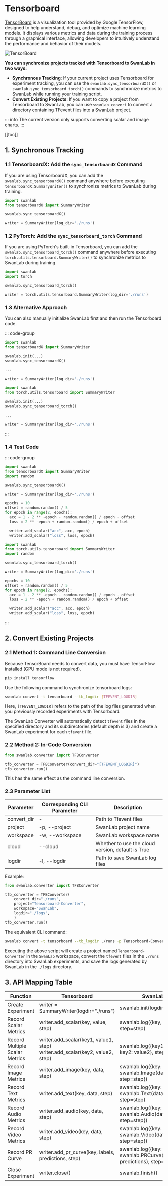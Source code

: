 # Tensorboard

[TensorBoard](https://github.com/tensorflow/tensorboard) is a visualization tool provided by Google TensorFlow, designed to help understand, debug, and optimize machine learning models. It displays various metrics and data during the training process through a graphical interface, allowing developers to intuitively understand the performance and behavior of their models.

![TensorBoard](/assets/ig-tensorboard.png)

**You can synchronize projects tracked with Tensorboard to SwanLab in two ways:**

- **Synchronous Tracking**: If your current project uses Tensorboard for experiment tracking, you can use the `swanlab.sync_tensorboardX()` or `swanlab.sync_tensorboard_torch()` commands to synchronize metrics to SwanLab while running your training script.
- **Convert Existing Projects**: If you want to copy a project from Tensorboard to SwanLab, you can use `swanlab convert` to convert a directory containing TFevent files into a SwanLab project.

::: info
The current version only supports converting scalar and image charts.
:::

[[toc]]

## 1. Synchronous Tracking

### 1.1 TensorboardX: Add the `sync_tensorboardX` Command

If you are using TensorboardX, you can add the `swanlab.sync_tensorboardX()` command anywhere before executing `tensorboardX.SummaryWriter()` to synchronize metrics to SwanLab during training.

```python
import swanlab
from tensorboardX import SummaryWriter

swanlab.sync_tensorboardX()

writer = SummaryWriter(log_dir='./runs')
```

### 1.2 PyTorch: Add the `sync_tensorboard_torch` Command

If you are using PyTorch's built-in Tensorboard, you can add the `swanlab.sync_tensorboard_torch()` command anywhere before executing `torch.utils.tensorboard.SummaryWriter()` to synchronize metrics to SwanLab during training.

```python
import swanlab
import torch

swanlab.sync_tensorboard_torch()

writer = torch.utils.tensorboard.SummaryWriter(log_dir='./runs')
```

### 1.3 Alternative Approach

You can also manually initialize SwanLab first and then run the Tensorboard code.

::: code-group

```python [TensorboardX]
import swanlab
from tensorboardX import SummaryWriter

swanlab.init(...)
swanlab.sync_tensorboardX()

...

writer = SummaryWriter(log_dir='./runs')
```

```python [PyTorch]
import swanlab
from torch.utils.tensorboard import SummaryWriter

swanlab.init(...)
swanlab.sync_tensorboard_torch()

...

writer = SummaryWriter(log_dir='./runs')
```
:::

### 1.4 Test Code

::: code-group

```python [TensorboardX]
import swanlab
from tensorboardX import SummaryWriter
import random

swanlab.sync_tensorboardX()

writer = SummaryWriter(log_dir='./runs')

epochs = 10
offset = random.random() / 5
for epoch in range(2, epochs):
  acc = 1 - 2 ** -epoch - random.random() / epoch - offset
  loss = 2 ** -epoch + random.random() / epoch + offset

  writer.add_scalar("acc", acc, epoch)
  writer.add_scalar("loss", loss, epoch)
```

```python [PyTorch]
import swanlab
from torch.utils.tensorboard import SummaryWriter
import random

swanlab.sync_tensorboard_torch()

writer = SummaryWriter(log_dir='./runs')

epochs = 10
offset = random.random() / 5
for epoch in range(2, epochs):
  acc = 1 - 2 ** -epoch - random.random() / epoch - offset
  loss = 2 ** -epoch + random.random() / epoch + offset

  writer.add_scalar("acc", acc, epoch)
  writer.add_scalar("loss", loss, epoch)
```

:::

## 2. Convert Existing Projects

### 2.1 Method 1: Command Line Conversion

Because TensorBoard needs to convert data, you must have TensorFlow installed (GPU mode is not required).

```bash
pip install tensorflow
```

Use the following command to synchronize tensorboard logs:

```bash
swanlab convert -t tensorboard --tb_logdir [TFEVENT_LOGDIR]
```

Here, `[TFEVENT_LOGDIR]` refers to the path of the log files generated when you previously recorded experiments with Tensorboard.

The SwanLab Converter will automatically detect `tfevent` files in the specified directory and its subdirectories (default depth is 3) and create a SwanLab experiment for each `tfevent` file.

### 2.2 Method 2: In-Code Conversion

```python
from swanlab.converter import TFBConverter

tfb_converter = TFBConverter(convert_dir="[TFEVENT_LOGDIR]")
tfb_converter.run()
```

This has the same effect as the command line conversion.

### 2.3 Parameter List

| Parameter | Corresponding CLI Parameter | Description | 
| ---- | ---------- | --------------------- | 
| convert_dir    | -      | Path to Tfevent files       | 
| project    | -p, --project      | SwanLab project name       |
| workspace  | -w, --workspace      | SwanLab workspace name |
| cloud    | --cloud      | Whether to use the cloud version, default is True       | 
| logdir    | -l, --logdir      | Path to save SwanLab log files       | 

Example:

```python
from swanlab.converter import TFBConverter

tfb_converter = TFBConverter(
    convert_dir="./runs",
    project="Tensorboard-Converter",
    workspace="SwanLab",
    logdir="./logs",
    )
tfb_converter.run()
```

The equivalent CLI command:
```bash
swanlab convert -t tensorboard --tb_logdir ./runs -p Tensorboard-Converter -w SwanLab -l ./logs
```

Executing the above script will create a project named `Tensorboard-Converter` in the `SwanLab` workspace, convert the `tfevent` files in the `./runs` directory into SwanLab experiments, and save the logs generated by SwanLab in the `./logs` directory.

## 3. API Mapping Table

| Function | Tensorboard | SwanLab | 
| ---- | ---------- | --------------------- | 
| Create Experiment | writer = SummaryWriter(logdir="./runs") | swanlab.init(logdir="./runs") | 
| Record Scalar Metrics | writer.add_scalar(key, value, step) | swanlab.log({key, value}, step=step) |
| Record Multiple Scalar Metrics | writer.add_scalar(key1, value1, step)<br> writer.add_scalar(key2, value2, step) | swanlab.log({key1: value1, key2: value2}, step=step) |
| Record Image Metrics | writer.add_image(key, data, step) | swanlab.log({key: swanlab.Image(data), step=step}) |
| Record Text Metrics | writer.add_text(key, data, step) | swanlab.log({key: swanlab.Text(data)}, step=step) |
| Record Audio Metrics | writer.add_audio(key, data, step) | swanlab.log({key: swanlab.Audio(data), step=step}) |
| Record Video Metrics | writer.add_video(key, data, step) | swanlab.log({key: swanlab.Video(data), step=step}) |
| Record PR Curve | writer.add_pr_curve(key, labels, predictions, step) | swanlab.log({key: swanlab.PRCurve(labels, predictions), step=step}) |
| Close Experiment | writer.close() | swanlab.finish() |